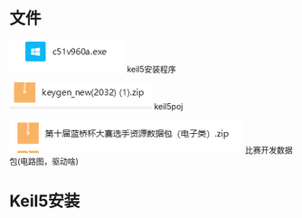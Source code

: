 # 文件
![keil5](keil5.png) keil5安装程序  

![pj](pj.png) keil5poj  

![qd](qd.png) 比赛开发数据包(电路图，驱动啥) 


# Keil5安装
